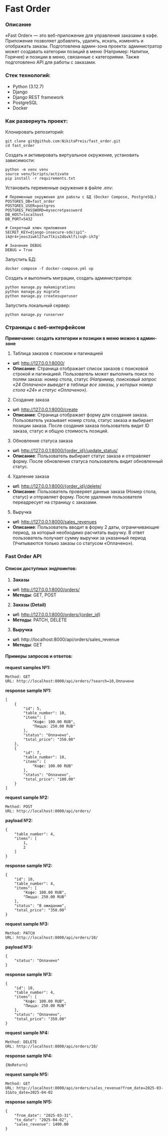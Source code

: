 # Fast Order

### Описание

«Fast Order» — это веб-приложение для управления заказами в кафе. Приложение позволяет добавлять, удалять, искать, изменять и отображать заказы. Подготовлена админ-зона проекта: администратор может создавать категории позиций в меню (Например: Напитки, Горячее) и позиции в меню, связанные с категориями. Также подготовлено API для работы с заказами.

### Стек технологий:

* Python (3.12.7)
* Django
* Django REST framework
* PostgreSQL
* Docker


### Как развернуть проект:

Клонировать репозиторий:
```
git clone git@github.com:NikitaPreis/fast_order.git
cd fast_order

```

Создать и активировать виртуальное окружение, установить зависимости:
```
python -m venv venv
source venv/Scripts/activate
pip install -r requirements.txt
```

Установить переменные окружения в файле .env:
```
# Переменные окружения для работы с БД (Docker Compose, PostgreSQL)
POSTGRES_DB=fast_order
POSTGRES_USER=postgres
POSTGRES_PASSWORD=mysecretpassword
DB_HOST=localhost
DB_PORT=5432

# Секретный ключ приложения
SECRET_KEY=django-insecure-sdx)ip1^-ik@r4+jeos3iwkl27ux7lkis2d&vklfi)sqh-ih7g'

# Значение DEBUG
DEBUG = True

```

Запустить БД:
```
docker compose -f docker-compose.yml up
```

Создать и выполнить миграции, создать администратора:
```
python manage.py makemigrations
python manage.py migrate
python manage.py createsuperuser
```

Запустить локальный сервер:
```
python manage.py runserver
```


### Страницы с веб-интерфейсом

**Примечание: создать категории и позиции в меню можно в админ-зоне**

1. Таблица заказов с поиском и пагинацией

* **url**: http://127.0.0.1:8000/
* **Описание**: Страница отображает список заказов с поисковой строкой и пагинацией. Пользователь может выполнить поиск по полям заказа: номер стола, статус *(Например, поисковый запрос «24 Оплачено» выведет в таблице все заказы, у которых номер стола «24» и статус «Оплачено»)*.

2. Создание заказа

* **url**: http://127.0.0.1:8000/create
* **Описание**: Страница отображает форму для создания заказа. Пользователь указывает номер стола, статус заказа и выбирает позиции заказа. После создания заказа пользователь видит ID заказа, статус и общую стоимость позиций.

3. Обновление статуса заказа

* **url**: http://127.0.0.1:8000/{order_id}/update_status/
* **Описание**: Пользователь выбирает статус заказа и отправляет форму. После обновления статуса пользователь видит обновленный статус.

4. Удаление заказа

* **url**: http://127.0.0.1:8000/{order_id}/delete/
* **Описание**: Пользователь проверяет данные заказа (Номер стола, статус) и отправляет форму. После удаления пользователя переадресует на страницу с заказами.

5. Выручка

* **url**: http://127.0.0.1:8000/sales_revenues
* **Описание**: Пользователь вводит в форму 2 даты, ограничивающие период, за который необходимо расчитать выручку. В ответ пользователь получает сумму выручки за указанный период (Учитываются только заказы со статусом «Оплачено»).


### Fast Order API

#### Список доступных эндпоинтов:

1) **Заказы**
* **url**: http://127.0.0.1:8000/orders/
* **Методы**: GET, POST
2) **Заказы (Detail)**
* **url**: http://127.0.0.1:8000/orders/{order_id}
* **Методы**: PATCH, DELETE 
3) **Выручка**
* **url**: http://localhost:8000/api/orders/sales_revenue
* **Методы**: GET

#### Примеры запросов и ответов:


**request samples №1:**
```
Method: GET
URL: http://localhost:8000/api/orders/?search=10,Оплачено
```

**response sample №1:**
```
[
    {
        "id": 5,
        "table_number": 10,
        "items": [
            "Кофе: 100.00 RUB",
            "Пицца: 250.00 RUB"
        ],
        "status": "Оплачено",
        "total_price": "350.00"
    },
    {
        "id": 7,
        "table_number": 10,
        "items": [
            "Кофе: 100.00 RUB"
        ],
        "status": "Оплачено",
        "total_price": "100.00"
    }
]
```

**request sample №2:**
```
Method: POST
URL: http://localhost:8000/api/orders/
```

**payload №2:**

```
{
    "table_number": 4,
    "items": [
        1,
        2
    ]
}
```

**response sample №2:**
```
{
    "id": 10,
    "table_number": 4,
    "items": [
        "Кофе: 100.00 RUB",
        "Пицца: 250.00 RUB"
    ],
    "status": "В ожидании",
    "total_price": "350.00"
}
```

**request sample №3:**
```
Method: PATCH
URL: http://localhost:8000/api/orders/10/
```

**payload №3:**

```
{
    "status": "Оплачено"
}
```

**response sample №3:**
```
{
    "id": 10,
    "table_number": 4,
    "items": [
        "Кофе: 100.00 RUB",
        "Пицца: 250.00 RUB"
    ],
    "status": "Оплачено",
    "total_price": "350.00"
}
```

**request sample №4:**
```
Method: DELETE
URL: http://localhost:8000/api/orders/10/
```

**response sample №4:**
```
{NoReturn}
```

**request sample №5:**
```
Method: GET
URL: http://localhost:8000/api/orders/sales_revenue?from_date=2025-03-31&to_date=2025-04-02
```

**response sample №5:**
```
{
    "from_date": "2025-03-31",
    "to_date": "2025-04-02",
    "sales_revenue": 1400.00
}
```

